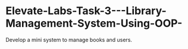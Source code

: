 # Elevate-Labs-Task-3---Library-Management-System-Using-OOP-
Develop a mini system to manage books and users.
